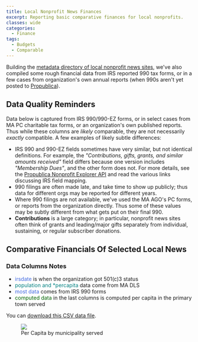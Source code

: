 ```yaml
---
title: Local Nonprofit News Finances
excerpt: Reporting basic comparative finances for local nonprofits.
classes: wide
categories:
  - Finance
tags:
  - Budgets
  - Comparable
---
```


Building the [metadata directory of local nonprofit news sites](https://arlingtonma.info/local-news-orgs/), we've also compiled some rough financial data from IRS reported 990 tax forms, or in a few cases from organization's own annual reports (when 990s aren't yet posted to [Propublica](https://projects.propublica.org/nonprofits/)).

## Data Quality Reminders

Data below is captured from IRS 990/990-EZ forms, or in select cases from MA PC charitable tax forms, or an organization's own published reports.  Thus while these columns are *likely* comparable, they are not necessarily *exactly* compatible.  A few examples of likely subtle differences:

- IRS 990 and 990-EZ fields sometimes have very similar, but not identical definitions.  For example, the *"Contributions, gifts, grants, and similar amounts received"* field differs because one version includes *"Membership Dues"*, and the other form does not.  For more details, see the [Propublica Nonprofit Explorer API](https://projects.propublica.org/nonprofits/api#filing-object) and read the various links discussing IRS field mapping.
- 990 filings are often made late, and take time to show up publicly; thus data for different orgs may be reported for different years.
- Where 990 filings are not available, we've used the MA AGO's PC forms, or reports from the organization directly.  Thus some of these values may be subtly different from what gets put on their final 990.
- **Contributions** is a large category; in particular, nonprofit news sites often think of grants and leading/major gifts separately from individual, sustaining, or regular subscriber donations.

## Comparative Financials Of Selected Local News

<div id="local-news-finance-table"></div>

### Data Columns Notes

<ul>
  <li><span style='color: royalblue;'>irsdate</span> is when the organization got 501(c)3 status</li>
  <li><span style='color: teal;'>population and *percapita</span> data come from MA DLS</li>
  <li><span style='color: royalblue;'>most data</span> comes from IRS 990 forms</li>
  <li><span style='color: darkgreen;'>computed data</span> in the last columns is computed per capita in the primary town served</li>
</ul>

You can [download this CSV data file](/data/newsorgs/finance/news-finances.csv).

<figure>
  <div id="local-news-finance">
    <img src="/assets/images/local-news-finance.png">
  </div>
  <figcaption>Per Capita by municipality served</figcaption>
</figure>


<!-- Load d3/c3 tools and our visualizations -->
<link href="/assets/css/c3.css" rel="stylesheet">
<script src="/assets/js/d3.min.js" charset="utf-8"></script>
<script src="/assets/js/c3.min.js"></script>
<script src="/assets/js/dataread.js"></script>
<script>
    const expenseHeaders = [
    'ein', 'commonName','location','irsdate','population','incomepercapita','eqvpercapita','EIN','Tax_Year','Tax_Period_End','Form_Type_Filed','Contributions','Investment_Income','Program_Service_Revenue','Total_Revenue','Total_Expenses','Total_Assets','Total_Liabilities','Net_Assets','contribpercapita','revpercapita','expensepercapita'
  ]
  tid = '#local-news-finance-table'
  const csvpromise = addCSVTable(tid, '/data/newsorgs/finance/news-finances.csv', expenseHeaders)
</script>
<script>
   // custom color data headers to show sources
  var theadr = d3.select(tid).select('thead').select('tr')
  theadr.selectAll('th:nth-child(n+1):nth-child(-n+1)').style('color', 'royalblue') // royalblue = irs
  theadr.selectAll('th:nth-child(n+4):nth-child(-n+4)').style('color', 'royalblue')
  theadr.selectAll('th:nth-child(n+5):nth-child(-n+7)').style('color', 'teal') // teal = MA DLS
  theadr.selectAll('th:nth-child(n+8):nth-child(-n+19)').style('color', 'royalblue')
  theadr.selectAll('th:nth-child(n+20)').style('color', 'darkgreen') // darkgreen = computed
</script>
